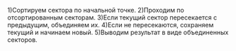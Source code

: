 1)Сортируем сектора по начальной точке.
2)Проходим по отсортированным секторам.
3)Если текущий сектор пересекается с предыдущим, объединяем их.
4)Если не пересекаются, сохраняем текущий и начинаем новый.
5)Выводим результат в виде объединенных секторов.
